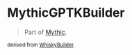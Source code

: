 # MythicGPTKBuilder
> Part of [Mythic](https://github.com/blackxfiied/Mythic).

<sub>
  derived from <a href="https://github.com/Whisky-App/WhiskyBuilder">WhiskyBuilder</a>.
</sub>

